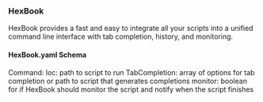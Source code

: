 ### HexBook
HexBook provides a fast and easy to integrate all your scripts into a unified command line interface with tab completion, history, and monitoring.


#### HexBook.yaml Schema
Command:
   loc: path to script to run
   TabCompletion: array of options for tab completion or path to script that generates completions
   monitor: boolean for if HexBook should monitor the script and notify when the script finishes

<!--
**HexBook/HexBook** is a ✨ _special_ ✨ repository because its `README.md` (this file) appears on your GitHub profile.

Here are some ideas to get you started:

- 🔭 I’m currently working on ...
- 🌱 I’m currently learning ...
- 👯 I’m looking to collaborate on ...
- 🤔 I’m looking for help with ...
- 💬 Ask me about ...
- 📫 How to reach me: ...
- 😄 Pronouns: ...
- ⚡ Fun fact: ...
-->
